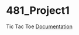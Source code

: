 # 481_Project1
Tic Tac Toe
[Documentation](https://docs.google.com/document/d/1QllL8caEqsoUbkrkJkkJpN02Yp2ylQgCFFm-hiBk_Vs/edit)
